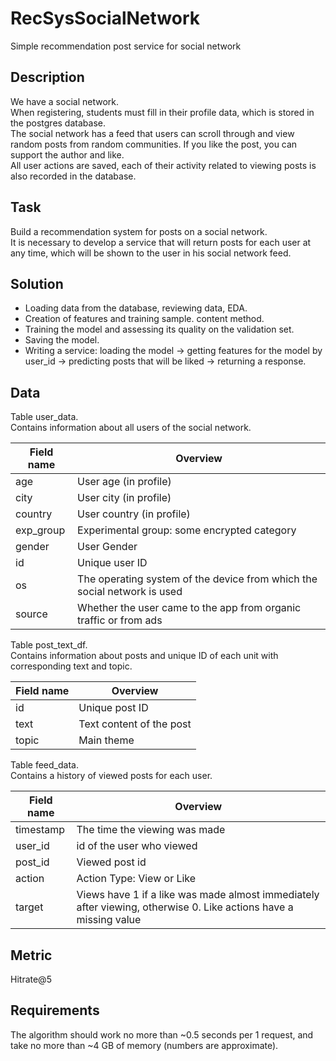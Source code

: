 # RecSysSocialNetwork

Simple recommendation post service for social network

## Description

We have a social network.  
When registering, students must fill in their profile data, which is stored in the postgres database.  
The social network has a feed that users can scroll through and view random posts from random communities. If you like the post, you can support the author and like.  
All user actions are saved, each of their activity related to viewing posts is also recorded in the database.

## Task

Build a recommendation system for posts on a social network.  
It is necessary to develop a service that will return posts for each user at any time, which will be shown to the user in his social network feed.

## Solution

* Loading data from the database, reviewing data, EDA.
* Creation of features and training sample. content method.
* Training the model and assessing its quality on the validation set.
* Saving the model.
* Writing a service: loading the model -> getting features for the model by user_id -> predicting posts that will be liked -> returning a response.

## Data

Table user_data.  
Contains information about all users of the social network.

| Field name |                                  Overview                                |
|------------|--------------------------------------------------------------------------|
| age        | User age (in profile)                                                    |
| city       | User city (in profile)                                                   |
| country    | User country (in profile)                                                |
| exp_group  | Experimental group: some encrypted category                              |
| gender     | User Gender                                                              |
| id         | Unique user ID                                                           |
| os         | The operating system of the device from which the social network is used |
| source     | Whether the user came to the app from organic traffic or from ads        |

Table post_text_df.  
Contains information about posts and unique ID of each unit with corresponding text and topic.

| Field name |          Overview        |
|------------|--------------------------|
| id         | Unique post ID           |
| text       | Text content of the post |
| topic      | Main theme               |

Table feed_data.  
Contains a history of viewed posts for each user.

| Field name |          Overview        |
|------------|--------------------------|
| timestamp  | The time the viewing was made                                                                                    |
| user_id    | id of the user who viewed                                                                                        |
| post_id    | Viewed post id                                                                                                   |
| action     | Action Type: View or Like                                                                                        |
| target     | Views have 1 if a like was made almost immediately after viewing, otherwise 0. Like actions have a missing value |

## Metric

Hitrate@5

## Requirements

The algorithm should work no more than ~0.5 seconds per 1 request, and take no more than ~4 GB of memory (numbers are approximate).
